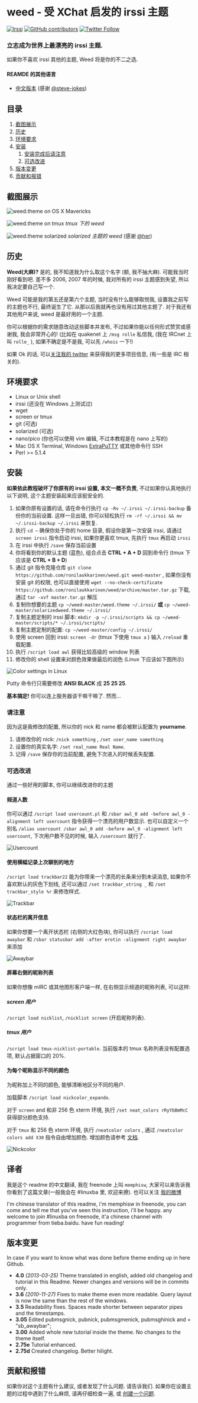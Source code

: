 weed - 受 XChat 启发的 irssi 主题
==============

[![Irssi](https://img.shields.io/badge/tested%20with%20irssi-0.8.21-green.svg?style=flat-square)](https://github.com/ronilaukkarinen/weed) 
[![GitHub contributors](https://img.shields.io/github/contributors/ronilaukkarinen/weed.svg?style=flat-square)](https://github.com/ronilaukkarinen/weed/graphs/contributors) 
[![Twitter Follow](https://img.shields.io/twitter/follow/rolle.svg?style=social&label=Follow)](https://twitter.com/rolle)

### 立志成为世界上最漂亮的 irssi 主题.

如果你不喜欢 irssi 其他的主题, Weed 将是你的不二之选.

#### REAMDE 的其他语言

- [中文版本](https://github.com/ronilaukkarinen/weed/blob/master/README_CN.md) (感谢 [@steve-jokes](https://github.com/steve-jokes))	

## 目录

1. [截图展示](#screenshots)
2. [历史](#screenshots)
3. [环境要求](#requirements)
4. [安装](#installation)
    1. [安装完成后请注意](#please-note-after-installing)
    2. [可选改进](#optional-tweaks)
5. [版本变更](#old-changelog)
6. [贡献和报错](#contributing-and-troubleshooting)

## 截图展示

![weed.theme on OS X Mavericks](https://raw.githubusercontent.com/ronilaukkarinen/weed/master/screenshots/screenshot-mac.png "Screenshot")

![weed.theme on tmux](https://raw.githubusercontent.com/ronilaukkarinen/weed/master/screenshots/tmux.png "tmux")
*tmux 下的 weed*

![weed.theme solarized](https://raw.githubusercontent.com/her/weed/master/screenshots/SolarizedWeedMac.png)
*solarized 主题的 weed* (感谢 [@her](https://github.com/her))

## 历史

**Weed(大麻)?** 是的, 我不知道我为什么取这个名字 (额, 我不抽大麻). 可能我当时刚好看到吧. 差不多 2006, 2007 年的时候, 我对所有的 irssi 主题感到失望, 所以我决定要自己写一个.

Weed 可能是我的第五还是第六个主题, 当时没有什么能够取悦我, 设置我之前写的主题也不行, 最终诞生了它. 从那以后我就再也没有用过其他主题了. 对于我还有其他用户来说, weed 是最好用的一个主题.

你可以根据你的需求随意改动这些脚本并发布, 不过如果你能以任何形式赞赏或感谢我, 我会非常开心的! (比如在 quakenet 上  `/msg rolle` 私信我, (我在 IRCnet 上叫 `rolle_` ), 如果不确定是不是我, 可以先  `/whois` 一下!)

如果 Ok 的话, 可以[关注我的 twitter](http://twitter.com/rolle) 来获得我的更多项目信息, (有一些是 IRC 相关的).

## 环境要求


- Linux or Unix shell
- irssi (还没在 Windows 上测试过)
- wget
- screen or tmux
- git (可选)
- solarized (可选)
- nano/pico (你也可以使用 vim 编辑, 不过本教程是在 nano 上写的)
- Mac OS X Terminal, Windows  [ExtraPuTTY](http://www.extraputty.com/) 或其他命令行 SSH
- Perl >= 5.1.4

安装
--------------

**如果依此教程破坏了你原有的 irssi 设置, 本文一概不负责**, 不过如果你认真地执行以下说明, 这个主题安装起来应该挺安全的.

1. 如果你原有设置的话, 请在命令行执行 `cp -Rv ~/.irssi ~/.irssi-backup` 备份你的当前设置. 这样一旦出错, 你可以轻松执行  `rm -rf ~/.irssi && mv ~/.irssi-backup ~/.irssi` 来恢复.
2. 执行 `cd ~` 确保你处于你的 home 目录, 假设你是第一次安装 irssi, 请通过 `screen irssi` 指令启动 irssi, 如果你更喜欢 tmux,  先执行 `tmux` 再启动 `irssi`
3. 在 irssi 中执行  `/save` 保存当前设置
4. 你将看到你的默认主题 (蓝色), 组合点击 **CTRL + A + D** 回到命令行 (tmux 下应该是 **CTRL + B +  D**) 
5. 通过 git 指令克隆仓库 `git clone https://github.com/ronilaukkarinen/weed.git weed-master` , 如果你没有安装 git 的权限, 也可以直接使用 `wget --no-check-certificate https://github.com/ronilaukkarinen/weed/archive/master.tar.gz` 下载, 通过 `tar -xvf master.tar.gz` 解压
6. 复制你想要的主题 `cp ~/weed-master/weed.theme ~/.irssi/` **或** `cp ~/weed-master/solarizedweed.theme ~/.irssi/`
7. 复制主题定制的 irssi 脚本: `mkdir -p ~/.irssi/scripts && cp ~/weed-master/scripts/* ~/.irssi/scripts/`
8. 复制主题定制的配置: `cp ~/weed-master/config ~/.irssi/`
9. 使用 screen 回到 irssi: `screen -dr` (tmux 下使用 `tmux a` ) 输入 `/reload` 重载配置.
10. 执行 `/script load awl` 获得比较高级的 window 列表
11. 修改你的 shell 设置来对颜色效果做最后的润色 (Linux 下应该如下图所示)

![Color settings in Linux](https://raw.githubusercontent.com/ronilaukkarinen/weed/master/screenshots/weed-colors-instruction.png "Color settings in Linux")

Putty 命令行只需要修改 **ANSI BLACK** 成 **25 25 25**.

**基本搞定!** 你可以连上服务器该干嘛干嘛了. 然而...

### 请注意

因为这是我修改的配置, 所以你的 nick 和 name 都会被默认配置为 **yourname**. 

1. 请修改你的 nick: `/nick something` ,  `/set user_name something`
2. 设置你的真实名字: `/set real_name Real Name`.
3. 记得  `/save` 保存你的当前配置, 避免下次进入的时候丢失配置.

### 可选改进

通过一些好用的脚本, 你可以继续改进你的主题

#### 频道人数
你可以通过 `/script load usercount.pl` 和  `/sbar awl_0 add -before awl_0 -alignment left usercount` 指令获得一个漂亮的用户数显示. 也可以自定义一个别名 `/alias usercount /sbar awl_0 add -before awl_0 -alignment left usercount`, 下次用户数不见的时候, 输入 `/usercount` 就行了.

![Usercount](https://raw.githubusercontent.com/ronilaukkarinen/weed/master/screenshots/usercount.png "Usercount")

#### 使用横幅记录上次聊到的地方

`/script load trackbar22` 能为你带来一个漂亮的长条来分割未读消息, 如果你不喜欢默认的灰色下划线, 还可以通过  `/set trackbar_string _` 和 `/set trackbar_style %r` 来修改样式.

![Trackbar](https://raw.githubusercontent.com/ronilaukkarinen/weed/master/screenshots/trackbar.png "Trackbar")

#### 状态栏的离开信息

如果你想要一个离开状态栏 (右侧的大红色块), 你可以执行 `/script load awaybar` 和 `/sbar statusbar add -after erotin -alignment right awaybar` 来添加

![Awaybar](https://raw.githubusercontent.com/ronilaukkarinen/weed/master/screenshots/awaybar.png "Awaybar")

#### 屏幕右侧的昵称列表

如果你想像 mIRC 或其他图形客户端一样, 在右侧显示频道的昵称列表, 可以这样:

##### screen 用户

`/script load nicklist`,  `/nicklist screen` (开启昵称列表). 

##### tmux 用户

`/script load tmux-nicklist-portable`. 当前版本的 tmux 名称列表没有配置选项, 默认占据窗口的 20%.

#### 为每个昵称显示不同的颜色

为昵称加上不同的颜色, 能够清晰地区分不同的用户.

加载脚本 `/script load nickcolor_expando`. 

对于 `screen` and 和非 256 色 xterm 环境, 执行 `/set neat_colors rRyYbBmMcC` 获得部分颜色支持.

对于 `tmux` 和 256 色 xterm 环境, 执行 `/neatcolor colors` , 通过 `/neatcolor colors add X30`  指令自由增加颜色. 增加颜色请参考 [文档](https://github.com/shabble/irssi-docs/wiki/Irssi-0.8.17#Verifying_the_colours).

![Nickcolor](https://raw.githubusercontent.com/ronilaukkarinen/weed/master/screenshots/nickcolor_expando.png "Nickcolor")



## 译者

我是这个 readme 的中文翻译, 我在 freenode 上叫 `memphisw`, 大家可以来告诉我你看到了这篇文章(一般我会在 #linuxba 里, 欢迎来撩). 也可以关注 [我的微博](http://weibo.com/RunLittleRabbitRun)

I'm chinese translator of this readme, i'm memphisw in freenode, you can come and tell me that you've seen this instruction, i'll be happy. any welcome to join #linuxba on freenode, it'a chinese channel with programmer from tieba.baidu. have fun reading!

版本变更
--------------
In case if you want to know what was done before theme ending up in here Github.

- **4.0** *(2013-03-25)* Theme translated in english, added old changelog and tutorial in this Readme. Newer changes and versions will be in commits only.
- **3.6** *(2010-11-27)* Fixes to make theme even more readable. Query layout is now the same than the rest of the windows.
- **3.5** Readability fixes. Spaces made shorter between separator pipes and the timestamps.
- **3.05** Edited pubmsgnick, pubnick, pubmsgmenick, pubmsghinick and = "sb_awaybar";
- **3.00** Added whole new tutorial inside the theme. No changes to the theme itself.
- **2.75e** Tutorial enhanced. 
- **2.75d** Created changelog. Better hilight.

## 贡献和报错

如果你对这个主题有什么建议, 或者发现了什么问题. 请告诉我们. 如果你在设置主题的过程中遇到了什么麻烦, 请再仔细检查一遍, 或 [创建一个问题](https://github.com/ronilaukkarinen/weed/issues).
